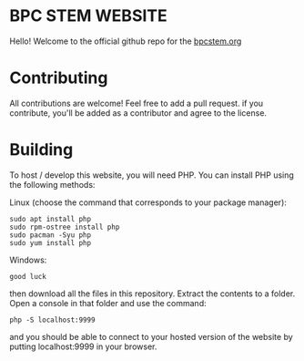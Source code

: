 # BPC STEM WEBSITE
Hello! Welcome to the official github repo for the [bpcstem.org](https://bpcstem.org)

# Contributing
All contributions are welcome!
Feel free to add a pull request. if you contribute, you'll be added as a contributor and agree to the license.

# Building
To host / develop this website, you will need PHP. You can install PHP using the following methods:

Linux (choose the command that corresponds to your package manager):
```
sudo apt install php
sudo rpm-ostree install php
sudo pacman -Syu php
sudo yum install php
```
Windows:
```
good luck
```

then download all the files in this repository. Extract the contents to a folder. Open a console in that folder and use the command:
```
php -S localhost:9999
```
and you should be able to connect to your hosted version of the website by putting localhost:9999 in your browser.
